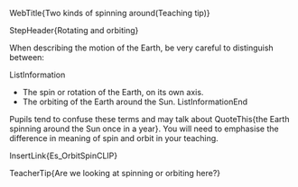 WebTitle{Two kinds of spinning around(Teaching tip)}

StepHeader{Rotating and orbiting}

When describing the motion of the Earth, be very careful to distinguish between:

ListInformation
- The spin or rotation of the Earth, on its own axis.
- The orbiting of the Earth around the Sun.
ListInformationEnd

Pupils tend to confuse these terms and may talk about QuoteThis{the Earth spinning around the Sun once in a year}. You will need to emphasise the difference in meaning of spin and orbit in your teaching.

InsertLink{Es_OrbitSpinCLIP}

TeacherTip{Are we looking at spinning or orbiting here?}


